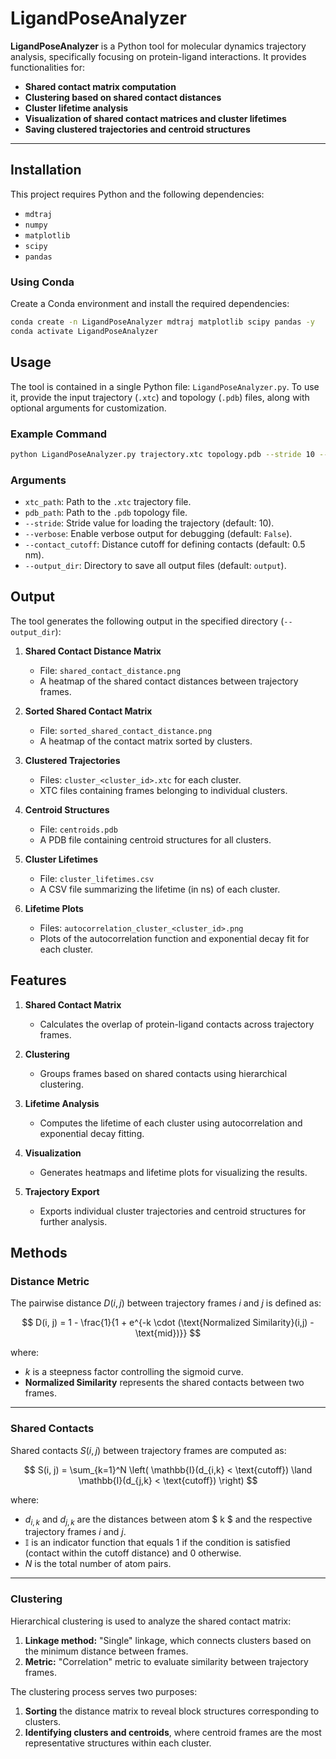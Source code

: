 # LigandPoseAnalyzer

**LigandPoseAnalyzer** is a Python tool for molecular dynamics trajectory analysis, specifically focusing on protein-ligand interactions. It provides functionalities for:
- **Shared contact matrix computation**
- **Clustering based on shared contact distances**
- **Cluster lifetime analysis**
- **Visualization of shared contact matrices and cluster lifetimes**
- **Saving clustered trajectories and centroid structures**

---

## Installation

This project requires Python and the following dependencies:
- `mdtraj`
- `numpy`
- `matplotlib`
- `scipy`
- `pandas`

### Using Conda
Create a Conda environment and install the required dependencies:
```bash
conda create -n LigandPoseAnalyzer mdtraj matplotlib scipy pandas -y
conda activate LigandPoseAnalyzer
```

## Usage

The tool is contained in a single Python file: `LigandPoseAnalyzer.py`. To use it, provide the input trajectory (`.xtc`) and topology (`.pdb`) files, along with optional arguments for customization.

### Example Command
```bash
python LigandPoseAnalyzer.py trajectory.xtc topology.pdb --stride 10 --contact_cutoff 0.5 --output_dir output
```

### Arguments
- `xtc_path`: Path to the `.xtc` trajectory file.
- `pdb_path`: Path to the `.pdb` topology file.
- `--stride`: Stride value for loading the trajectory (default: 10).
- `--verbose`: Enable verbose output for debugging (default: `False`).
- `--contact_cutoff`: Distance cutoff for defining contacts (default: 0.5 nm).
- `--output_dir`: Directory to save all output files (default: `output`).

## Output

The tool generates the following output in the specified directory (`--output_dir`):

1. **Shared Contact Distance Matrix**
   - File: `shared_contact_distance.png`
   - A heatmap of the shared contact distances between trajectory frames.

2. **Sorted Shared Contact Matrix**
   - File: `sorted_shared_contact_distance.png`
   - A heatmap of the contact matrix sorted by clusters.

3. **Clustered Trajectories**
   - Files: `cluster_<cluster_id>.xtc` for each cluster.
   - XTC files containing frames belonging to individual clusters.

4. **Centroid Structures**
   - File: `centroids.pdb`
   - A PDB file containing centroid structures for all clusters.

5. **Cluster Lifetimes**
   - File: `cluster_lifetimes.csv`
   - A CSV file summarizing the lifetime (in ns) of each cluster.

6. **Lifetime Plots**
   - Files: `autocorrelation_cluster_<cluster_id>.png`
   - Plots of the autocorrelation function and exponential decay fit for each cluster.

## Features

1. **Shared Contact Matrix**
   - Calculates the overlap of protein-ligand contacts across trajectory frames.

2. **Clustering**
   - Groups frames based on shared contacts using hierarchical clustering.

3. **Lifetime Analysis**
   - Computes the lifetime of each cluster using autocorrelation and exponential decay fitting.

4. **Visualization**
   - Generates heatmaps and lifetime plots for visualizing the results.

5. **Trajectory Export**
   - Exports individual cluster trajectories and centroid structures for further analysis.

## Methods

### Distance Metric
The pairwise distance $D(i, j)$ between trajectory frames $i$ and $j$ is defined as:

$$
D(i, j) = 1 - \frac{1}{1 + e^{-k \cdot (\text{Normalized Similarity}(i,j) - \text{mid})}}
$$

where:
- $k$ is a steepness factor controlling the sigmoid curve.
- **Normalized Similarity** represents the shared contacts between two frames.

---

### Shared Contacts
Shared contacts $S(i, j)$ between trajectory frames are computed as:

$$
S(i, j) = \sum_{k=1}^N \left( \mathbb{I}(d_{i,k} < \text{cutoff}) \land \mathbb{I}(d_{j,k} < \text{cutoff}) \right)
$$

where:
- $d_{i,k}$ and $d_{j,k}$ are the distances between atom $ k $ and the respective trajectory frames $i$ and $j$.
- $\mathbb{I}$ is an indicator function that equals 1 if the condition is satisfied (contact within the cutoff distance) and 0 otherwise.
- $N$ is the total number of atom pairs.

---

### Clustering
Hierarchical clustering is used to analyze the shared contact matrix:
1. **Linkage method:** "Single" linkage, which connects clusters based on the minimum distance between frames.
2. **Metric:** "Correlation" metric to evaluate similarity between trajectory frames.

The clustering process serves two purposes:
1. **Sorting** the distance matrix to reveal block structures corresponding to clusters.
2. **Identifying clusters and centroids**, where centroid frames are the most representative structures within each cluster.

